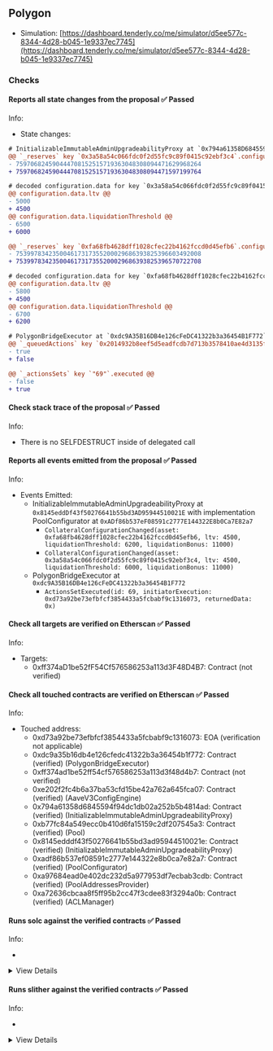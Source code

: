 ## Polygon

- Simulation: [https://dashboard.tenderly.co/me/simulator/d5ee577c-8344-4d28-b045-1e9337ec7745](https://dashboard.tenderly.co/me/simulator/d5ee577c-8344-4d28-b045-1e9337ec7745)

### Checks

#### Reports all state changes from the proposal ✅ Passed

Info:

- State changes:

```diff
# InitializableImmutableAdminUpgradeabilityProxy at `0x794a61358D6845594F94dc1DB02A252b5b4814aD` with implementation Pool at `0xb77fc84a549ecc0b410d6fa15159C2df207545a3`
@@ `_reserves` key `0x3a58a54c066fdc0f2d55fc9c89f0415c92ebf3c4`.configuration.data @@
- 759706824590444708152515719363048308094471629968264
+ 759706824590444708152515719363048308094471597199764

# decoded configuration.data for key `0x3a58a54c066fdc0f2d55fc9c89f0415c92ebf3c4` (symbol: stMATIC)
@@ configuration.data.ltv @@
- 5000
+ 4500
@@ configuration.data.liquidationThreshold @@
- 6500
+ 6000

@@ `_reserves` key `0xfa68fb4628dff1028cfec22b4162fccd0d45efb6`.configuration.data @@
- 753997834235004617317355200029686393825396603492008
+ 753997834235004617317355200029686393825396570722708

# decoded configuration.data for key `0xfa68fb4628dff1028cfec22b4162fccd0d45efb6` (symbol: MaticX)
@@ configuration.data.ltv @@
- 5800
+ 4500
@@ configuration.data.liquidationThreshold @@
- 6700
+ 6200

```

```diff
# PolygonBridgeExecutor at `0xdc9A35B16DB4e126cFeDC41322b3a36454B1F772`
@@ `_queuedActions` key `0x2014932b8eef5d5eadfcdb7d713b3578410ae4d3135f43b9ad64d54eb466b4d2` @@
- true
+ false

@@ `_actionsSets` key `"69"`.executed @@
- false
+ true

```

#### Check stack trace of the proposal ✅ Passed

Info:

- There is no SELFDESTRUCT inside of delegated call

#### Reports all events emitted from the proposal ✅ Passed

Info:

- Events Emitted:
  - InitializableImmutableAdminUpgradeabilityProxy at `0x8145eddDf43f50276641b55bd3AD95944510021E` with implementation PoolConfigurator at `0xADf86b537eF08591c2777E144322E8b0Ca7E82a7`
    - `CollateralConfigurationChanged(asset: 0xfa68fb4628dff1028cfec22b4162fccd0d45efb6, ltv: 4500, liquidationThreshold: 6200, liquidationBonus: 11000)`
    - `CollateralConfigurationChanged(asset: 0x3a58a54c066fdc0f2d55fc9c89f0415c92ebf3c4, ltv: 4500, liquidationThreshold: 6000, liquidationBonus: 11000)`
  - PolygonBridgeExecutor at `0xdc9A35B16DB4e126cFeDC41322b3a36454B1F772`
    - `ActionsSetExecuted(id: 69, initiatorExecution: 0xd73a92be73efbfcf3854433a5fcbabf9c1316073, returnedData: 0x)`

#### Check all targets are verified on Etherscan ✅ Passed

Info:

- Targets:
  - 0xff374aD1be52fF54Cf576586253a113d3F48D4B7: Contract (not verified)

#### Check all touched contracts are verified on Etherscan ✅ Passed

Info:

- Touched address:
  - 0xd73a92be73efbfcf3854433a5fcbabf9c1316073: EOA (verification not applicable)
  - 0xdc9a35b16db4e126cfedc41322b3a36454b1f772: Contract (verified) (PolygonBridgeExecutor)
  - 0xff374ad1be52ff54cf576586253a113d3f48d4b7: Contract (not verified)
  - 0xe202f2fc4b6a37ba53cfd15be42a762a645fca07: Contract (verified) (AaveV3ConfigEngine)
  - 0x794a61358d6845594f94dc1db02a252b5b4814ad: Contract (verified) (InitializableImmutableAdminUpgradeabilityProxy)
  - 0xb77fc84a549ecc0b410d6fa15159c2df207545a3: Contract (verified) (Pool)
  - 0x8145edddf43f50276641b55bd3ad95944510021e: Contract (verified) (InitializableImmutableAdminUpgradeabilityProxy)
  - 0xadf86b537ef08591c2777e144322e8b0ca7e82a7: Contract (verified) (PoolConfigurator)
  - 0xa97684ead0e402dc232d5a977953df7ecbab3cdb: Contract (verified) (PoolAddressesProvider)
  - 0xa72636cbcaa8f5ff95b2cc47f3cdee83f3294a0b: Contract (verified) (ACLManager)

#### Runs solc against the verified contracts ✅ Passed

Info:

-

<details>
<summary>View Details</summary>
<details>
<summary>View warnings for InitializableImmutableAdminUpgradeabilityProxy at `0x794a61358D6845594F94dc1DB02A252b5b4814aD` with implementation Pool at `0xb77fc84a549ecc0b410d6fa15159C2df207545a3`</summary>

```
INFO:CryticCompile:Source code not available, try to fetch the bytecode only
```

</details>

<details>
<summary>View warnings for InitializableImmutableAdminUpgradeabilityProxy at `0x8145eddDf43f50276641b55bd3AD95944510021E` with implementation PoolConfigurator at `0xADf86b537eF08591c2777E144322E8b0Ca7E82a7`</summary>

```
INFO:CryticCompile:Source code not available, try to fetch the bytecode only
```

</details>

<details>
<summary>View warnings for ACLManager at `0xa72636CbcAa8F5FF95B2cc47F3CDEe83F3294a0B`</summary>

```
INFO:CryticCompile:Source code not available, try to fetch the bytecode only
```

</details>

<details>
<summary>View warnings for PoolAddressesProvider at `0xa97684ead0e402dC232d5A977953DF7ECBaB3CDb`</summary>

```
INFO:CryticCompile:Source code not available, try to fetch the bytecode only
```

</details>

<details>
<summary>View warnings for PoolConfigurator at `0xADf86b537eF08591c2777E144322E8b0Ca7E82a7`</summary>

```
INFO:CryticCompile:Source code not available, try to fetch the bytecode only
```

</details>

<details>
<summary>View warnings for Pool at `0xb77fc84a549ecc0b410d6fa15159C2df207545a3`</summary>

```
INFO:CryticCompile:Source code not available, try to fetch the bytecode only
```

</details>

<details>
<summary>View warnings for PolygonBridgeExecutor at `0xdc9A35B16DB4e126cFeDC41322b3a36454B1F772`</summary>

```
INFO:CryticCompile:Source code not available, try to fetch the bytecode only
```

</details>

<details>
<summary>View warnings for AaveV3ConfigEngine at `0xE202F2fc4b6A37Ba53cfD15bE42a762A645FCA07`</summary>

```
INFO:CryticCompile:'solc --standard-json --allow-paths /home/runner/work/seatbelt-for-ghosts/seatbelt-for-ghosts/crytic-export/etherscan-contracts/0xe202f2fc4b6a37ba53cfd15be42a762a645fca07-AaveV3ConfigEngine' running
```

</details>

</details>

#### Runs slither against the verified contracts ✅ Passed

Info:

-

<details>
<summary>View Details</summary>

<details>
<summary>Slither report for InitializableImmutableAdminUpgradeabilityProxy at `0x794a61358D6845594F94dc1DB02A252b5b4814aD` with implementation Pool at `0xb77fc84a549ecc0b410d6fa15159C2df207545a3`</summary>

```
Source code not available, try to fetch the bytecode only
ERROR:SlitherSolcParsing:crytic-compile returned an empty AST. If you are trying to analyze a contract from etherscan or similar make sure it has source code available.
Traceback (most recent call last):
  File "/home/runner/.local/lib/python3.10/site-packages/slither/__main__.py", line 814, in main_impl
    ) = process_all(filename, args, detector_classes, printer_classes)
  File "/home/runner/.local/lib/python3.10/site-packages/slither/__main__.py", line 102, in process_all
    ) = process_single(compilation, args, detector_classes, printer_classes)
  File "/home/runner/.local/lib/python3.10/site-packages/slither/__main__.py", line 80, in process_single
    slither = Slither(target, ast_format=ast, **vars(args))
  File "/home/runner/.local/lib/python3.10/site-packages/slither/slither.py", line 115, in __init__
    self.add_source_code(path)
  File "/home/runner/.local/lib/python3.10/site-packages/slither/core/slither_core.py", line 172, in add_source_code
    with open(path, encoding="utf8", newline="") as f:
FileNotFoundError: [Errno 2] No such file or directory: ''
ERROR:root:Error in 0x794a61358d6845594f94dc1db02a252b5b4814ad
ERROR:root:Traceback (most recent call last):
  File "/home/runner/.local/lib/python3.10/site-packages/slither/__main__.py", line 814, in main_impl
    ) = process_all(filename, args, detector_classes, printer_classes)
  File "/home/runner/.local/lib/python3.10/site-packages/slither/__main__.py", line 102, in process_all
    ) = process_single(compilation, args, detector_classes, printer_classes)
  File "/home/runner/.local/lib/python3.10/site-packages/slither/__main__.py", line 80, in process_single
    slither = Slither(target, ast_format=ast, **vars(args))
  File "/home/runner/.local/lib/python3.10/site-packages/slither/slither.py", line 115, in __init__
    self.add_source_code(path)
  File "/home/runner/.local/lib/python3.10/site-packages/slither/core/slither_core.py", line 172, in add_source_code
    with open(path, encoding="utf8", newline="") as f:
FileNotFoundError: [Errno 2] No such file or directory: ''

```

</details>

<details>
<summary>Slither report for InitializableImmutableAdminUpgradeabilityProxy at `0x8145eddDf43f50276641b55bd3AD95944510021E` with implementation PoolConfigurator at `0xADf86b537eF08591c2777E144322E8b0Ca7E82a7`</summary>

```
Source code not available, try to fetch the bytecode only
ERROR:SlitherSolcParsing:crytic-compile returned an empty AST. If you are trying to analyze a contract from etherscan or similar make sure it has source code available.
Traceback (most recent call last):
  File "/home/runner/.local/lib/python3.10/site-packages/slither/__main__.py", line 814, in main_impl
    ) = process_all(filename, args, detector_classes, printer_classes)
  File "/home/runner/.local/lib/python3.10/site-packages/slither/__main__.py", line 102, in process_all
    ) = process_single(compilation, args, detector_classes, printer_classes)
  File "/home/runner/.local/lib/python3.10/site-packages/slither/__main__.py", line 80, in process_single
    slither = Slither(target, ast_format=ast, **vars(args))
  File "/home/runner/.local/lib/python3.10/site-packages/slither/slither.py", line 115, in __init__
    self.add_source_code(path)
  File "/home/runner/.local/lib/python3.10/site-packages/slither/core/slither_core.py", line 172, in add_source_code
    with open(path, encoding="utf8", newline="") as f:
FileNotFoundError: [Errno 2] No such file or directory: ''
ERROR:root:Error in 0x8145edddf43f50276641b55bd3ad95944510021e
ERROR:root:Traceback (most recent call last):
  File "/home/runner/.local/lib/python3.10/site-packages/slither/__main__.py", line 814, in main_impl
    ) = process_all(filename, args, detector_classes, printer_classes)
  File "/home/runner/.local/lib/python3.10/site-packages/slither/__main__.py", line 102, in process_all
    ) = process_single(compilation, args, detector_classes, printer_classes)
  File "/home/runner/.local/lib/python3.10/site-packages/slither/__main__.py", line 80, in process_single
    slither = Slither(target, ast_format=ast, **vars(args))
  File "/home/runner/.local/lib/python3.10/site-packages/slither/slither.py", line 115, in __init__
    self.add_source_code(path)
  File "/home/runner/.local/lib/python3.10/site-packages/slither/core/slither_core.py", line 172, in add_source_code
    with open(path, encoding="utf8", newline="") as f:
FileNotFoundError: [Errno 2] No such file or directory: ''

```

</details>

<details>
<summary>Slither report for ACLManager at `0xa72636CbcAa8F5FF95B2cc47F3CDEe83F3294a0B`</summary>

```
Source code not available, try to fetch the bytecode only
ERROR:SlitherSolcParsing:crytic-compile returned an empty AST. If you are trying to analyze a contract from etherscan or similar make sure it has source code available.
Traceback (most recent call last):
  File "/home/runner/.local/lib/python3.10/site-packages/slither/__main__.py", line 814, in main_impl
    ) = process_all(filename, args, detector_classes, printer_classes)
  File "/home/runner/.local/lib/python3.10/site-packages/slither/__main__.py", line 102, in process_all
    ) = process_single(compilation, args, detector_classes, printer_classes)
  File "/home/runner/.local/lib/python3.10/site-packages/slither/__main__.py", line 80, in process_single
    slither = Slither(target, ast_format=ast, **vars(args))
  File "/home/runner/.local/lib/python3.10/site-packages/slither/slither.py", line 115, in __init__
    self.add_source_code(path)
  File "/home/runner/.local/lib/python3.10/site-packages/slither/core/slither_core.py", line 172, in add_source_code
    with open(path, encoding="utf8", newline="") as f:
FileNotFoundError: [Errno 2] No such file or directory: ''
ERROR:root:Error in 0xa72636cbcaa8f5ff95b2cc47f3cdee83f3294a0b
ERROR:root:Traceback (most recent call last):
  File "/home/runner/.local/lib/python3.10/site-packages/slither/__main__.py", line 814, in main_impl
    ) = process_all(filename, args, detector_classes, printer_classes)
  File "/home/runner/.local/lib/python3.10/site-packages/slither/__main__.py", line 102, in process_all
    ) = process_single(compilation, args, detector_classes, printer_classes)
  File "/home/runner/.local/lib/python3.10/site-packages/slither/__main__.py", line 80, in process_single
    slither = Slither(target, ast_format=ast, **vars(args))
  File "/home/runner/.local/lib/python3.10/site-packages/slither/slither.py", line 115, in __init__
    self.add_source_code(path)
  File "/home/runner/.local/lib/python3.10/site-packages/slither/core/slither_core.py", line 172, in add_source_code
    with open(path, encoding="utf8", newline="") as f:
FileNotFoundError: [Errno 2] No such file or directory: ''

```

</details>

<details>
<summary>Slither report for PoolAddressesProvider at `0xa97684ead0e402dC232d5A977953DF7ECBaB3CDb`</summary>

```
Source code not available, try to fetch the bytecode only
ERROR:SlitherSolcParsing:crytic-compile returned an empty AST. If you are trying to analyze a contract from etherscan or similar make sure it has source code available.
Traceback (most recent call last):
  File "/home/runner/.local/lib/python3.10/site-packages/slither/__main__.py", line 814, in main_impl
    ) = process_all(filename, args, detector_classes, printer_classes)
  File "/home/runner/.local/lib/python3.10/site-packages/slither/__main__.py", line 102, in process_all
    ) = process_single(compilation, args, detector_classes, printer_classes)
  File "/home/runner/.local/lib/python3.10/site-packages/slither/__main__.py", line 80, in process_single
    slither = Slither(target, ast_format=ast, **vars(args))
  File "/home/runner/.local/lib/python3.10/site-packages/slither/slither.py", line 115, in __init__
    self.add_source_code(path)
  File "/home/runner/.local/lib/python3.10/site-packages/slither/core/slither_core.py", line 172, in add_source_code
    with open(path, encoding="utf8", newline="") as f:
FileNotFoundError: [Errno 2] No such file or directory: ''
ERROR:root:Error in 0xa97684ead0e402dc232d5a977953df7ecbab3cdb
ERROR:root:Traceback (most recent call last):
  File "/home/runner/.local/lib/python3.10/site-packages/slither/__main__.py", line 814, in main_impl
    ) = process_all(filename, args, detector_classes, printer_classes)
  File "/home/runner/.local/lib/python3.10/site-packages/slither/__main__.py", line 102, in process_all
    ) = process_single(compilation, args, detector_classes, printer_classes)
  File "/home/runner/.local/lib/python3.10/site-packages/slither/__main__.py", line 80, in process_single
    slither = Slither(target, ast_format=ast, **vars(args))
  File "/home/runner/.local/lib/python3.10/site-packages/slither/slither.py", line 115, in __init__
    self.add_source_code(path)
  File "/home/runner/.local/lib/python3.10/site-packages/slither/core/slither_core.py", line 172, in add_source_code
    with open(path, encoding="utf8", newline="") as f:
FileNotFoundError: [Errno 2] No such file or directory: ''

```

</details>

<details>
<summary>Slither report for PoolConfigurator at `0xADf86b537eF08591c2777E144322E8b0Ca7E82a7`</summary>

```
Source code not available, try to fetch the bytecode only
ERROR:SlitherSolcParsing:crytic-compile returned an empty AST. If you are trying to analyze a contract from etherscan or similar make sure it has source code available.
Traceback (most recent call last):
  File "/home/runner/.local/lib/python3.10/site-packages/slither/__main__.py", line 814, in main_impl
    ) = process_all(filename, args, detector_classes, printer_classes)
  File "/home/runner/.local/lib/python3.10/site-packages/slither/__main__.py", line 102, in process_all
    ) = process_single(compilation, args, detector_classes, printer_classes)
  File "/home/runner/.local/lib/python3.10/site-packages/slither/__main__.py", line 80, in process_single
    slither = Slither(target, ast_format=ast, **vars(args))
  File "/home/runner/.local/lib/python3.10/site-packages/slither/slither.py", line 115, in __init__
    self.add_source_code(path)
  File "/home/runner/.local/lib/python3.10/site-packages/slither/core/slither_core.py", line 172, in add_source_code
    with open(path, encoding="utf8", newline="") as f:
FileNotFoundError: [Errno 2] No such file or directory: ''
ERROR:root:Error in 0xadf86b537ef08591c2777e144322e8b0ca7e82a7
ERROR:root:Traceback (most recent call last):
  File "/home/runner/.local/lib/python3.10/site-packages/slither/__main__.py", line 814, in main_impl
    ) = process_all(filename, args, detector_classes, printer_classes)
  File "/home/runner/.local/lib/python3.10/site-packages/slither/__main__.py", line 102, in process_all
    ) = process_single(compilation, args, detector_classes, printer_classes)
  File "/home/runner/.local/lib/python3.10/site-packages/slither/__main__.py", line 80, in process_single
    slither = Slither(target, ast_format=ast, **vars(args))
  File "/home/runner/.local/lib/python3.10/site-packages/slither/slither.py", line 115, in __init__
    self.add_source_code(path)
  File "/home/runner/.local/lib/python3.10/site-packages/slither/core/slither_core.py", line 172, in add_source_code
    with open(path, encoding="utf8", newline="") as f:
FileNotFoundError: [Errno 2] No such file or directory: ''

```

</details>

<details>
<summary>Slither report for Pool at `0xb77fc84a549ecc0b410d6fa15159C2df207545a3`</summary>

```
Source code not available, try to fetch the bytecode only
ERROR:SlitherSolcParsing:crytic-compile returned an empty AST. If you are trying to analyze a contract from etherscan or similar make sure it has source code available.
Traceback (most recent call last):
  File "/home/runner/.local/lib/python3.10/site-packages/slither/__main__.py", line 814, in main_impl
    ) = process_all(filename, args, detector_classes, printer_classes)
  File "/home/runner/.local/lib/python3.10/site-packages/slither/__main__.py", line 102, in process_all
    ) = process_single(compilation, args, detector_classes, printer_classes)
  File "/home/runner/.local/lib/python3.10/site-packages/slither/__main__.py", line 80, in process_single
    slither = Slither(target, ast_format=ast, **vars(args))
  File "/home/runner/.local/lib/python3.10/site-packages/slither/slither.py", line 115, in __init__
    self.add_source_code(path)
  File "/home/runner/.local/lib/python3.10/site-packages/slither/core/slither_core.py", line 172, in add_source_code
    with open(path, encoding="utf8", newline="") as f:
FileNotFoundError: [Errno 2] No such file or directory: ''
ERROR:root:Error in 0xb77fc84a549ecc0b410d6fa15159c2df207545a3
ERROR:root:Traceback (most recent call last):
  File "/home/runner/.local/lib/python3.10/site-packages/slither/__main__.py", line 814, in main_impl
    ) = process_all(filename, args, detector_classes, printer_classes)
  File "/home/runner/.local/lib/python3.10/site-packages/slither/__main__.py", line 102, in process_all
    ) = process_single(compilation, args, detector_classes, printer_classes)
  File "/home/runner/.local/lib/python3.10/site-packages/slither/__main__.py", line 80, in process_single
    slither = Slither(target, ast_format=ast, **vars(args))
  File "/home/runner/.local/lib/python3.10/site-packages/slither/slither.py", line 115, in __init__
    self.add_source_code(path)
  File "/home/runner/.local/lib/python3.10/site-packages/slither/core/slither_core.py", line 172, in add_source_code
    with open(path, encoding="utf8", newline="") as f:
FileNotFoundError: [Errno 2] No such file or directory: ''

```

</details>

<details>
<summary>Slither report for PolygonBridgeExecutor at `0xdc9A35B16DB4e126cFeDC41322b3a36454B1F772`</summary>

```
Source code not available, try to fetch the bytecode only
ERROR:SlitherSolcParsing:crytic-compile returned an empty AST. If you are trying to analyze a contract from etherscan or similar make sure it has source code available.
Traceback (most recent call last):
  File "/home/runner/.local/lib/python3.10/site-packages/slither/__main__.py", line 814, in main_impl
    ) = process_all(filename, args, detector_classes, printer_classes)
  File "/home/runner/.local/lib/python3.10/site-packages/slither/__main__.py", line 102, in process_all
    ) = process_single(compilation, args, detector_classes, printer_classes)
  File "/home/runner/.local/lib/python3.10/site-packages/slither/__main__.py", line 80, in process_single
    slither = Slither(target, ast_format=ast, **vars(args))
  File "/home/runner/.local/lib/python3.10/site-packages/slither/slither.py", line 115, in __init__
    self.add_source_code(path)
  File "/home/runner/.local/lib/python3.10/site-packages/slither/core/slither_core.py", line 172, in add_source_code
    with open(path, encoding="utf8", newline="") as f:
FileNotFoundError: [Errno 2] No such file or directory: ''
ERROR:root:Error in 0xdc9a35b16db4e126cfedc41322b3a36454b1f772
ERROR:root:Traceback (most recent call last):
  File "/home/runner/.local/lib/python3.10/site-packages/slither/__main__.py", line 814, in main_impl
    ) = process_all(filename, args, detector_classes, printer_classes)
  File "/home/runner/.local/lib/python3.10/site-packages/slither/__main__.py", line 102, in process_all
    ) = process_single(compilation, args, detector_classes, printer_classes)
  File "/home/runner/.local/lib/python3.10/site-packages/slither/__main__.py", line 80, in process_single
    slither = Slither(target, ast_format=ast, **vars(args))
  File "/home/runner/.local/lib/python3.10/site-packages/slither/slither.py", line 115, in __init__
    self.add_source_code(path)
  File "/home/runner/.local/lib/python3.10/site-packages/slither/core/slither_core.py", line 172, in add_source_code
    with open(path, encoding="utf8", newline="") as f:
FileNotFoundError: [Errno 2] No such file or directory: ''

```

</details>

<details>
<summary>Slither report for AaveV3ConfigEngine at `0xE202F2fc4b6A37Ba53cfD15bE42a762A645FCA07`</summary>

```
'solc --standard-json --allow-paths /home/runner/work/seatbelt-for-ghosts/seatbelt-for-ghosts/crytic-export/etherscan-contracts/0xe202f2fc4b6a37ba53cfd15be42a762a645fca07-AaveV3ConfigEngine' running
Traceback (most recent call last):
  File "/home/runner/.local/lib/python3.10/site-packages/slither/__main__.py", line 814, in main_impl
    ) = process_all(filename, args, detector_classes, printer_classes)
  File "/home/runner/.local/lib/python3.10/site-packages/slither/__main__.py", line 102, in process_all
    ) = process_single(compilation, args, detector_classes, printer_classes)
  File "/home/runner/.local/lib/python3.10/site-packages/slither/__main__.py", line 80, in process_single
    slither = Slither(target, ast_format=ast, **vars(args))
  File "/home/runner/.local/lib/python3.10/site-packages/slither/slither.py", line 135, in __init__
    self._init_parsing_and_analyses(kwargs.get("skip_analyze", False))
  File "/home/runner/.local/lib/python3.10/site-packages/slither/slither.py", line 145, in _init_parsing_and_analyses
    raise e
  File "/home/runner/.local/lib/python3.10/site-packages/slither/slither.py", line 141, in _init_parsing_and_analyses
    parser.parse_contracts()
  File "/home/runner/.local/lib/python3.10/site-packages/slither/solc_parsing/slither_compilation_unit_solc.py", line 447, in parse_contracts
    raise InheritanceResolutionError(
slither.solc_parsing.slither_compilation_unit_solc.InheritanceResolutionError: Could not resolve contract inheritance. This is likely caused by an import renaming that collides with existing names (see https://github.com/crytic/slither/issues/1758).
 Try changing `contract IACLManager` (lib/aave-address-book/src/AaveV3.sol#75-87) to a unique name.
ERROR:root:Error:
ERROR:root:Could not resolve contract inheritance. This is likely caused by an import renaming that collides with existing names (see https://github.com/crytic/slither/issues/1758).
 Try changing `contract IACLManager` (lib/aave-address-book/src/AaveV3.sol#75-87) to a unique name.
ERROR:root:Please report an issue to https://github.com/crytic/slither/issues
```

</details>

</details>
